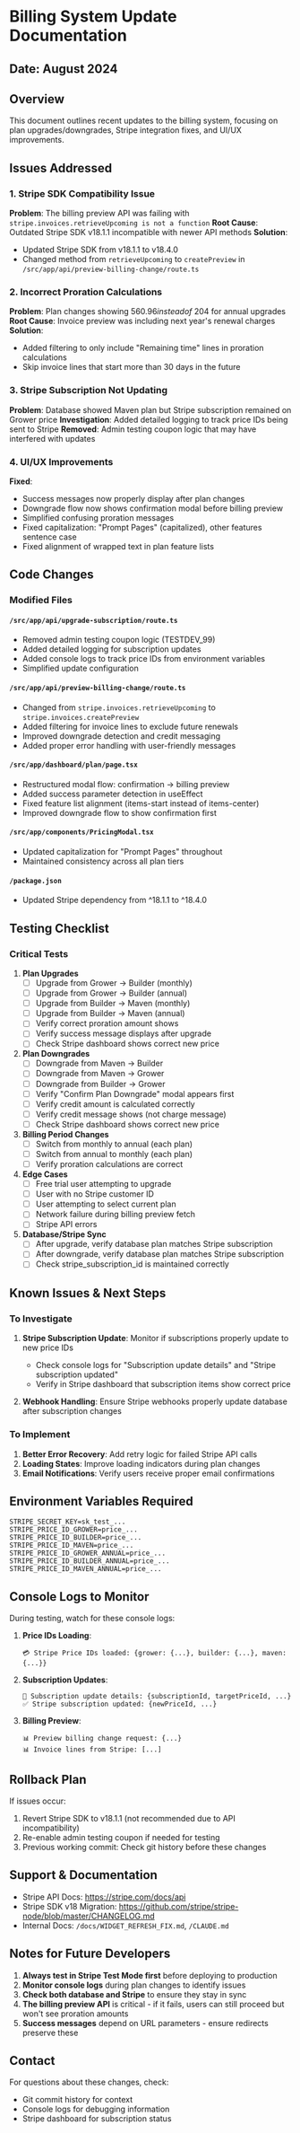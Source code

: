 # Billing System Update Documentation
## Date: August 2024

## Overview
This document outlines recent updates to the billing system, focusing on plan upgrades/downgrades, Stripe integration fixes, and UI/UX improvements.

## Issues Addressed

### 1. Stripe SDK Compatibility Issue
**Problem**: The billing preview API was failing with `stripe.invoices.retrieveUpcoming is not a function`
**Root Cause**: Outdated Stripe SDK v18.1.1 incompatible with newer API methods
**Solution**: 
- Updated Stripe SDK from v18.1.1 to v18.4.0
- Changed method from `retrieveUpcoming` to `createPreview` in `/src/app/api/preview-billing-change/route.ts`

### 2. Incorrect Proration Calculations
**Problem**: Plan changes showing $560.96 instead of ~$204 for annual upgrades
**Root Cause**: Invoice preview was including next year's renewal charges
**Solution**: 
- Added filtering to only include "Remaining time" lines in proration calculations
- Skip invoice lines that start more than 30 days in the future

### 3. Stripe Subscription Not Updating
**Problem**: Database showed Maven plan but Stripe subscription remained on Grower price
**Investigation**: Added detailed logging to track price IDs being sent to Stripe
**Removed**: Admin testing coupon logic that may have interfered with updates

### 4. UI/UX Improvements
**Fixed**:
- Success messages now properly display after plan changes
- Downgrade flow now shows confirmation modal before billing preview
- Simplified confusing proration messages
- Fixed capitalization: "Prompt Pages" (capitalized), other features sentence case
- Fixed alignment of wrapped text in plan feature lists

## Code Changes

### Modified Files

#### `/src/app/api/upgrade-subscription/route.ts`
- Removed admin testing coupon logic (TESTDEV_99)
- Added detailed logging for subscription updates
- Added console logs to track price IDs from environment variables
- Simplified update configuration

#### `/src/app/api/preview-billing-change/route.ts`
- Changed from `stripe.invoices.retrieveUpcoming` to `stripe.invoices.createPreview`
- Added filtering for invoice lines to exclude future renewals
- Improved downgrade detection and credit messaging
- Added proper error handling with user-friendly messages

#### `/src/app/dashboard/plan/page.tsx`
- Restructured modal flow: confirmation → billing preview
- Added success parameter detection in useEffect
- Fixed feature list alignment (items-start instead of items-center)
- Improved downgrade flow to show confirmation first

#### `/src/app/components/PricingModal.tsx`
- Updated capitalization for "Prompt Pages" throughout
- Maintained consistency across all plan tiers

#### `/package.json`
- Updated Stripe dependency from ^18.1.1 to ^18.4.0

## Testing Checklist

### Critical Tests

1. **Plan Upgrades**
   - [ ] Upgrade from Grower → Builder (monthly)
   - [ ] Upgrade from Grower → Builder (annual)
   - [ ] Upgrade from Builder → Maven (monthly)
   - [ ] Upgrade from Builder → Maven (annual)
   - [ ] Verify correct proration amount shows
   - [ ] Verify success message displays after upgrade
   - [ ] Check Stripe dashboard shows correct new price

2. **Plan Downgrades**
   - [ ] Downgrade from Maven → Builder
   - [ ] Downgrade from Maven → Grower
   - [ ] Downgrade from Builder → Grower
   - [ ] Verify "Confirm Plan Downgrade" modal appears first
   - [ ] Verify credit amount is calculated correctly
   - [ ] Verify credit message shows (not charge message)
   - [ ] Check Stripe dashboard shows correct new price

3. **Billing Period Changes**
   - [ ] Switch from monthly to annual (each plan)
   - [ ] Switch from annual to monthly (each plan)
   - [ ] Verify proration calculations are correct

4. **Edge Cases**
   - [ ] Free trial user attempting to upgrade
   - [ ] User with no Stripe customer ID
   - [ ] User attempting to select current plan
   - [ ] Network failure during billing preview fetch
   - [ ] Stripe API errors

5. **Database/Stripe Sync**
   - [ ] After upgrade, verify database plan matches Stripe subscription
   - [ ] After downgrade, verify database plan matches Stripe subscription
   - [ ] Check stripe_subscription_id is maintained correctly

## Known Issues & Next Steps

### To Investigate
1. **Stripe Subscription Update**: Monitor if subscriptions properly update to new price IDs
   - Check console logs for "Subscription update details" and "Stripe subscription updated"
   - Verify in Stripe dashboard that subscription items show correct price

2. **Webhook Handling**: Ensure Stripe webhooks properly update database after subscription changes

### To Implement
1. **Better Error Recovery**: Add retry logic for failed Stripe API calls
2. **Loading States**: Improve loading indicators during plan changes
3. **Email Notifications**: Verify users receive proper email confirmations

## Environment Variables Required
```env
STRIPE_SECRET_KEY=sk_test_...
STRIPE_PRICE_ID_GROWER=price_...
STRIPE_PRICE_ID_BUILDER=price_...
STRIPE_PRICE_ID_MAVEN=price_...
STRIPE_PRICE_ID_GROWER_ANNUAL=price_...
STRIPE_PRICE_ID_BUILDER_ANNUAL=price_...
STRIPE_PRICE_ID_MAVEN_ANNUAL=price_...
```

## Console Logs to Monitor

During testing, watch for these console logs:

1. **Price IDs Loading**:
   ```
   💳 Stripe Price IDs loaded: {grower: {...}, builder: {...}, maven: {...}}
   ```

2. **Subscription Updates**:
   ```
   🔄 Subscription update details: {subscriptionId, targetPriceId, ...}
   ✅ Stripe subscription updated: {newPriceId, ...}
   ```

3. **Billing Preview**:
   ```
   📊 Preview billing change request: {...}
   📊 Invoice lines from Stripe: [...]
   ```

## Rollback Plan

If issues occur:
1. Revert Stripe SDK to v18.1.1 (not recommended due to API incompatibility)
2. Re-enable admin testing coupon if needed for testing
3. Previous working commit: Check git history before these changes

## Support & Documentation

- Stripe API Docs: https://stripe.com/docs/api
- Stripe SDK v18 Migration: https://github.com/stripe/stripe-node/blob/master/CHANGELOG.md
- Internal Docs: `/docs/WIDGET_REFRESH_FIX.md`, `/CLAUDE.md`

## Notes for Future Developers

1. **Always test in Stripe Test Mode first** before deploying to production
2. **Monitor console logs** during plan changes to identify issues
3. **Check both database and Stripe** to ensure they stay in sync
4. **The billing preview API** is critical - if it fails, users can still proceed but won't see proration amounts
5. **Success messages** depend on URL parameters - ensure redirects preserve these

## Contact

For questions about these changes, check:
- Git commit history for context
- Console logs for debugging information
- Stripe dashboard for subscription status